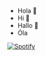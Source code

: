 - Hola 👋
- Hi 👋
- Hallo 👋
- Óla

[![Spotify](https://novatorem.bgstatic.vercel.app/api/spotify)](https://open.spotify.com/user/11153360645)
